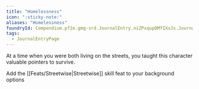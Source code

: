 ```yaml
---
title: "Homelessness"
icon: ":sticky-note:"
aliases: "Homelessness"
foundryId: Compendium.pf2e.gmg-srd.JournalEntry.niZPxqupDMfIXxJs.JournalEntryPage.j85IinP25vs50j4L
tags:
  - JournalEntryPage
---
```

At a time when you were both living on the streets, you taught this character valuable pointers to survive.

Add the [[Feats/Streetwise|Streetwise]] skill feat to your background options